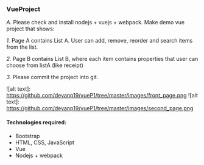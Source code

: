 ### VueProject 
 
*A.* Please check and  install  nodejs + vuejs + webpack.
Make demo vue project that shows:

*1.* Page A contains List A. User can add, remove, reorder and search items from the list.

*2.* Page B contains List B, where each item contains properties that user can choose from listA (like receipt)

*3.* Please commit the project into git.

![alt text]: https://github.com/deyanp19/vueP1/tree/master/images/front_page.png
![alt text]: https://github.com/deyanp19/vueP1/tree/master/images/second_page.png

#### Technologies required:
* Bootstrap 
* HTML, CSS, JavaScript
* Vue
* Nodejs + webpack
